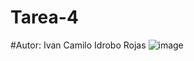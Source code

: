 # Tarea-4
#Autor: Ivan Camilo Idrobo Rojas
![image](https://github.com/user-attachments/assets/8815b182-946f-4111-b739-25ae2d07c657)
